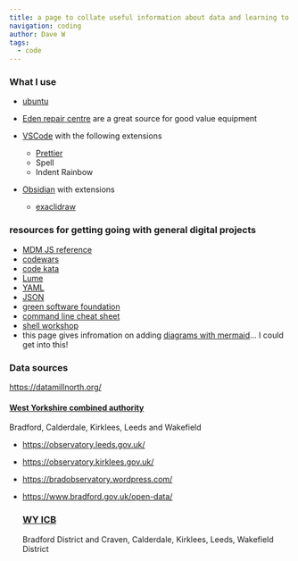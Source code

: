 ```yaml
---
title: a page to collate useful information about data and learning to code
navigation: coding
author: Dave W
tags:
  - code
---
```

### What I use
* [ubuntu](https://ubuntu.com/)
* [Eden repair centre](https://edenrepaircentre.co.uk/) are a great source for good value equipment
* [VSCode](https://code.visualstudio.com/) with the following extensions
  * [Prettier](https://prettier.io/docs/en/editors.html)
  * Spell
  * Indent Rainbow 
  
* [Obsidian](https://obsidian.md/) with extensions
  * [exaclidraw](https://excalidraw.com/)

### resources for getting going with general digital projects
* [MDM JS reference](https://developer.mozilla.org/en-US/docs/Web/JavaScript)
* [codewars](https://www.codewars.com/)
* [code kata](http://codekata.com/)
* [Lume](https://lume.land/docs/getting-started/your-first-page/)
* [YAML](https://yaml.org/)
* [JSON](https://www.json.org/) 
* [green software foundation](https://greensoftware.foundation/)
* [command line cheat sheet](https://www.git-tower.com/blog/command-line-cheat-sheet/)
* [shell workshop](https://www.udacity.com/course/shell-workshop--ud206)
* this page gives infromation on adding [diagrams with mermaid](https://github.blog/2022-02-14-include-diagrams-markdown-files-mermaid/)... I could get into this!



### Data sources
https://datamillnorth.org/
  #### [West Yorkshire combined authority](https://www.westyorks-ca.gov.uk/)
Bradford, Calderdale, Kirklees, Leeds and Wakefield  
* https://observatory.leeds.gov.uk/
* https://observatory.kirklees.gov.uk/
* https://bradobservatory.wordpress.com/
* https://www.bradford.gov.uk/open-data/

  ### [WY ICB](https://www.westyorkshire.icb.nhs.uk/)
  Bradford District and Craven, Calderdale, Kirklees, Leeds, Wakefield District
  
